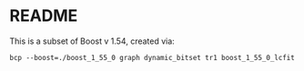 # README

This is a subset of Boost v 1.54, created via:

    bcp --boost=./boost_1_55_0 graph dynamic_bitset tr1 boost_1_55_0_lcfit
